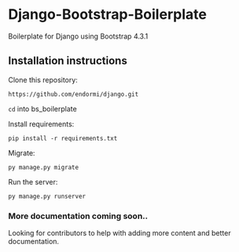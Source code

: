 # Django-Bootstrap-Boilerplate

Boilerplate for Django using Bootstrap 4.3.1

## Installation instructions

Clone this repository:

```
https://github.com/endormi/django.git
```

`cd` into bs_boilerplate

Install requirements:

```
pip install -r requirements.txt
```

Migrate:

```
py manage.py migrate
```

Run the server:

```
py manage.py runserver
```

### More documentation coming soon..

Looking for contributors to help with adding more content and better documentation.
